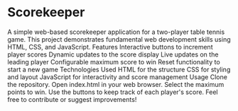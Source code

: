 # Scorekeeper
A simple web-based scorekeeper application for a two-player table tennis game. This project demonstrates fundamental web development skills using HTML, CSS, and JavaScript.
Features
Interactive buttons to increment player scores
Dynamic updates to the score display
Live updates on the leading player
Configurable maximum score to win
Reset functionality to start a new game
Technologies Used
HTML for the structure
CSS for styling and layout
JavaScript for interactivity and score management
Usage
Clone the repository.
Open index.html in your web browser.
Select the maximum points to win.
Use the buttons to keep track of each player's score.
Feel free to contribute or suggest improvements!
